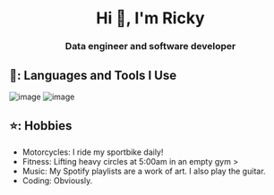 <h1 align="center">Hi 👋, I'm Ricky</h1>
<h3 align="center">Data engineer and software developer</h3>

## 👻: Languages and Tools I Use
![image](https://github.com/rickyringler/rickyringler/assets/135162902/1ca3493e-9298-429b-89d9-b21ffd4bd639)
![image](https://github.com/rickyringler/rickyringler/assets/135162902/fb1ff45e-31f4-44dc-974b-a7ec64864b26)


## ⭐: Hobbies
- Motorcycles: I ride my sportbike daily!
- Fitness: Lifting heavy circles at 5:00am in an empty gym >
- Music: My Spotify playlists are a work of art. I also play the guitar.
- Coding: Obviously.
